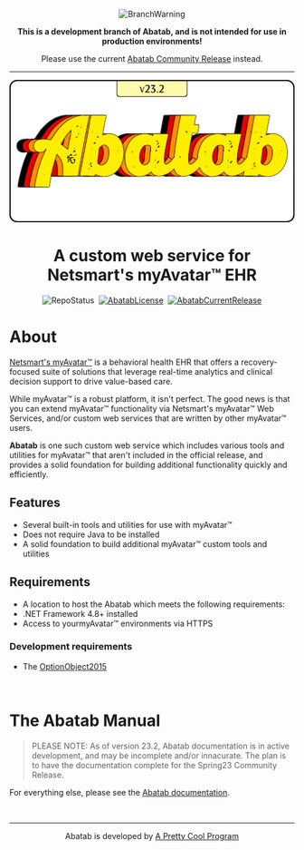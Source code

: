 <div align="center">

  ![BranchWarning][BranchWarning]
  
  **This is a development branch of Abatab, and is not intended for use in production environments!**

  Please use the current [Abatab Community Release](https://github.com/spectrum-health-systems/Abatab-Community-Release) instead.

  ***

  [![AbatabLogo][AbatabLogo]][AbatabRepoUrl]

# A custom web service for Netsmart's myAvatar™ EHR

  ![RepoStatus][RepoStatus]&nbsp;&nbsp;[![AbatabLicense][AbatabLicense]][AbatabLicenseUrl]&nbsp;&nbsp;[![AbatabCurrentRelease][AbatabCurrentRelease]][AbatabCurrentReleaseUrl]

</div>

# About

[Netsmart's myAvatar™][MyAvatarUrl] is a behavioral health EHR that offers a recovery-focused suite of solutions that leverage real-time analytics and clinical decision support to drive value-based care.

While myAvatar™ is a robust platform, it isn't perfect. The good news is that you can extend myAvatar™ functionality via Netsmart's myAvatar™ Web Services, and/or custom web services that are written by other myAvatar™ users.

**Abatab** is one such custom web service which includes various tools and utilities for myAvatar™ that aren't included in the official release, and provides a solid foundation for building additional functionality quickly and efficiently.

## Features

* Several built-in tools and utilities for use with myAvatar™
* Does not require Java to be installed
* A solid foundation to build additional myAvatar™ custom tools and utilities

## Requirements

* A location to host the Abatab which meets the following requirements:
* .NET Framework 4.8+ installed
* Access to yourmyAvatar™ environments via HTTPS

### Development requirements

* The [OptionObject2015][OptionObject2015]

<br>

# The Abatab Manual

> PLEASE NOTE: As of version 23.2, Abatab documentation is in active development, and may be incomplete and/or innacurate. The plan is to have the documentation complete for the Spring23 Community Release.

For everything else, please see the [Abatab documentation][AbatabDocumentation].

<br>

<div align="center">

***

Abatab is developed by [A Pretty Cool Program][APrettyCoolProgramUrl]

</div>

<!-- REFERENCE LINKS -->
[BranchWarning]: https://img.shields.io/badge/WARNING-THIS%20IS%20BETA%20SOFTWARE-FF160C?style=for-the-badge
[AbatabRepoUrl]: README.md
[AbatabLogo]: ./resources/images/logos/AbatabLogo.png
[RepoStatus]: https://img.shields.io/badge/status-Active-brightgreen?style=flat
[AbatabLicense]: https://img.shields.io/github/license/spectrum-health-systems/Abatab?style=flat
[AbatabLicenseUrl]: https://www.apache.org/licenses/LICENSE-2.0
[AbatabCurrentRelease]: https://img.shields.io/github/v/release/spectrum-health-systems/Abatab?style=flat
[AbatabCurrentReleaseUrl]: https://github.com/spectrum-health-systems/Abatab/releases
[OptionObject2015]: https://github.com/spectrum-health-systems/.github/blob/profile/Third-party%20components/Netsmart/OptionObject2015/136_4354_20.7z
[AbatabDocumentation]: https://spectrum-health-systems.github.io/Abatab/
[MyAvatarUrl]: https://www.ntst.com/Solutions-and-Services/Offerings/myAvatar
[APrettyCoolProgramUrl]: https://github.com/APrettyCoolProgram 
